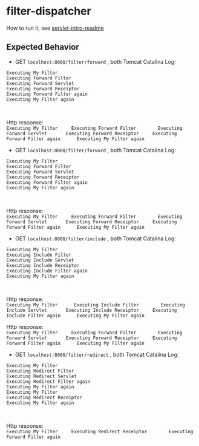 # filter-dispatcher

How to run it, see [servlet-intro-readme](https://github.com/rsun07/Java_Web/tree/master/servlet-intro#how-to-run-it)

## Expected Behavior
- GET `localhost:8080/filter/forward` , both Tomcat Catalina Log:
```
Executing My Filter
Executing Forward Filter
Executing Forward Servlet
Executing Forward Receiptor
Executing Forward Filter again
Executing My Filter again
```
<br>

Http response: <br>
```	Executing My Filter		Executing Forward Filter		Executing Forward Servlet		Executing Forward Receiptor		Executing Forward Filter again		Executing My Filter again	```

- GET `localhost:8080/filter/forward` , both Tomcat Catalina Log:
```
Executing My Filter
Executing Forward Filter
Executing Forward Servlet
Executing Forward Receiptor
Executing Forward Filter again
Executing My Filter again
```
<br>

Http response: <br>
```	Executing My Filter		Executing Forward Filter		Executing Forward Servlet		Executing Forward Receiptor		Executing Forward Filter again		Executing My Filter again	```
- GET `localhost:8080/filter/include` , both Tomcat Catalina Log:
```
Executing My Filter
Executing Include Filter
Executing Include Servlet
Executing Include Receiptor
Executing Include Filter again
Executing My Filter again
```
<br>

Http response: <br>
```Executing My Filter		Executing Include Filter		Executing Include Servlet		Executing Include Receiptor		Executing Include Filter again		Executing My Filter again```

Http response: <br>
```	Executing My Filter		Executing Forward Filter		Executing Forward Servlet		Executing Forward Receiptor		Executing Forward Filter again		Executing My Filter again	```
- GET `localhost:8080/filter/redirect` , both Tomcat Catalina Log:
```
Executing My Filter
Executing Redirect Filter
Executing Redirect Servlet
Executing Redirect Filter again
Executing My Filter again
Executing My Filter
Executing Redirect Receiptor
Executing My Filter again
```
<br>

Http response: <br>
```	Executing My Filter		Executing Redirect Receiptor		Executing Forward Filter again	```